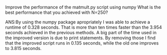 Improve the performance of the matmult.py script using numpy
What is the best performance that you achieved with N=250?

ANS:By using the numpy package apropriately I was able to achieve a runtime of 0.328 seconds. That is more than ten times faster than the 3.954 seconds achieved in the previous methods. A big part of the time used in the improved version is due to print statements. By removing those I find that the improved script runs in 0.135 seconds, while the old one improves to 3.815 seconds.